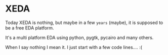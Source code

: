 XEDA
====

Today XEDA is nothing, but maybe in a few `years` (maybe), it is supposed to be a free EDA platform.

It's a multi platform EDA using python, pygtk, pycairo and many others.

When I say nothing I mean it. I just start with a few code lines.... :(
